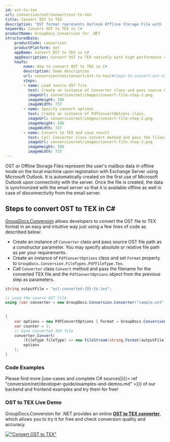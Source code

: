 ```yaml
---
id: ost-to-tex
url: conversion/net/convert/ost-to-tex
title: Convert OST to TEX
description: "OST format represents Outlook Offline Storage File with .ost extension. Learn how to convert OST to TEX file programmatically in C# language using GroupDocs.Conversion for .NET library."
keywords: Convert OST to TEX in C#
productName: GroupDocs.Conversion for .NET
structuredData:
    productCode: conversion
    productPlatform: net
    appName: Convert OST to TEX in C#
    appDescription: Convert OST to TEX natively with high performance using C# language and server side GroupDocs.Conversion for .NET APIs, without the use of any software like Microsoft or Open Office.
    howTo:
        name: How to convert OST to TEX in C# 
        description: Some description
        url: conversion/net/convert/ost-to-tex/#steps-to-convert-ost-to-tex-in-c
        steps:
        - name: Load source OST file 
          text: Create an instance of Converter class and pass source OST file path as a constructor parameter. You may specify absolute or relative file path as per your requirements. 
          imageUrl: conversion/net/images/convert-file-step-1.png
          imageHeight: 196
          imageWidth: 737
        - name: Specify convert options 
          text: Create an instance of PdfConvertOptions class.
          imageUrl: conversion/net/images/convert-file-step-2.png
          imageHeight: 196
          imageWidth: 737
        - name: Convert to TEX and save result 
          text: Call Converter class Convert method and pass the filename for the converted HTML file and the PdfConvertOptions object from the previous step as parameters.
          imageUrl: conversion/net/images/convert-file-step-3.png
          imageHeight: 196
          imageWidth: 737
---
```


OST or Offline Storage Files represent the user's mailbox data in offline mode on the local machine upon registration with Exchange Server using Microsoft Outlook. It is automatically created on the first use of Microsoft Outlook upon connectivity with the server. Once the file is created, the data is synchronized with the email server so that it is available offline as well in case of disconnectivity from the email server.

## Steps to convert OST to TEX in C#

[GroupDocs.Conversion](https://products.groupdocs.com/conversion/net) allows developers to convert the OST file to TEX format in an easy and intuitive way just using a few lines of code as described below:

* Create an instance of `Converter` class and pass source OST file path as a constructor parameter. You may specify absolute or relative file path as per your requirements. 
* Create an instance of `PdfConvertOptions` class and set `Format` property to `GroupDocs.Conversion.FileTypes.PdfFileType.Tex`.
* Call `Converter` class `Convert` method and pass the filename for the converted TEX file and the `PdfConvertOptions` object from the previous step as parameters.

```csharp
string outputFile = "ost-converted-{0}-to.tex";

// Load the source OST file
using (var converter = new GroupDocs.Conversion.Converter("sample.ost", fileType => fileType == PersonalStorageFileType.Ost
                                                                                                    ? new PersonalStorageLoadOptions()
                                                                                                    : null))
{
    var options = new PdfConvertOptions { Format = GroupDocs.Conversion.FileTypes.PdfFileType.Tex };
	var counter = 1;
    // Save converted TEX file
    converter.Convert(
		(FileType fileType) => new FileStream(string.Format(outputFile, counter++), FileMode.Create),
        options
    );            
}
```

### Code Examples

Please find more [use-cases and complete C# sources]({{< ref "conversion/net/developer-guide/examples-and-demos.md" >}}) of our backend and frontend examples and try them for free!

### OST to TEX Live Demo

GroupDocs.Conversion for .NET provides an online [**OST to TEX converter**](https://products.groupdocs.app/conversion/ost-to-tex), which allows you to try it for free and check conversion quality and accuracy.

[!["Convert OST to TEX"](conversion/net/images/convert-to-tex/convert-ost-to-tex.png)](https://products.groupdocs.app/conversion/ost-to-tex)